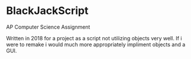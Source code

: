 # BlackJackScript
AP Computer Science Assignment

Written in 2018 for a project as a script not utilizing objects very well. If i were to remake i would much more appropriately impliment objects and a GUI.
